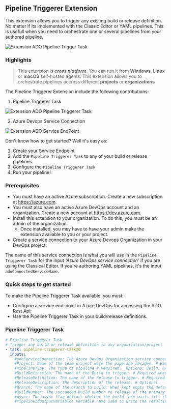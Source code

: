 ## Pipeline Triggerer Extension ##

This extension allows you to trigger any existing build or release definition. No matter if its implemented with the Classic Editor or YAML pipelines.
This is usefull when you need to orchestrate one or several pipelines from your authored pipeline.

![Extension ADO Pipeline Trigger Task](/static/images/ext-pipeline-trigger-task-ui.png)

### Highlights ###
> This extension is ***cross platform***. You can run it from **Windows**, **Linux** or **macOS** self-hosted agents.
> This extension allows you to orchestrate pipelines accross different **projects** or **organizations**

The Pipeline Triggerer Extension include the following contributions:

1. Pipeline Triggerer Task

![Extension ADO Pipeline Triggerer Task](/static/images/ext-pipeline-trigger-task-ui-classical.png)

2. Azure Devops Service Connection

![Extension ADO Service EndPoint](/static/images/ext-service-endpoint.png)

Don't know how to get started? Well it's easy as:
  1. Create your Service Endpoint
  2. Add the `Pipeline Triggerer Task` to any of your build or release pipelines
  3. Configure the `Pipeline Triggerer Task`
  4. Run your pipeline!

### Prerequisites ###
- You must have an active Azure subscription. Create a new subscription at https://azure.com.
- You must also have an active Azure DevOps account and an organization. Create a new account at https://dev.azure.com.
- Install this extension to your organization. To do this, you must be an admin of the organization. 
  - Once installed, you may have to have your admin make the extension available to you or your project.
- Create a service connection to your Azure Devops Organization in your DevOps project.

The name of this service connection is what you will use in the `Pipeline Triggerer Task` for the input *'Azure DevOps service connection'* if you are using the Classical Editor. If you're authoring YAML pipelines, it's the input `adoConnectedServiceName`.

### Quick steps to get started ###

To make the Pipeline Triggerer Task available, you must:
- Configure a service end-point in Azure DevOps for accessing the ADO Rest Api;
- Use the Pipeline Triggerer Task in your build/release definitions.

### Pipeline Triggerer Task ###

```yaml
# Pipeline Triggerer Task
# Trigger any build or release definition in any organization/project
- task: pipeline-triggerer-task@0
  inputs:
    #adoServiceConnection: The Azure DevOps Organization service connection that should be used to connect to Azure DevOps. # Required. 
    #Project: Name of the team project were the pipeline resides. # Required. 
    #PipelineType: The type of pipeline # Required.  Options: Build, Release
    #BuildDefinition: The name of the Build to trigger. # Required when PipelineType == Build. 
    #ReleaseDefinition: The name of the Release to trigger. # Required when PipelineType == Release. 
    #ReleaseDescription: The description of the release. # Optional. 
    #Branch: The name of the branch to build. When kept empty the default branch of the build will be used. # Optional.
    #BuildNumber: The succeeded build number to release of the primary artifact. When kept empty the latest version is used. # Optional.
    #Async: The async flag defines whether the build task waits till the builds are finished or just queues them. # Optional.
    #PipelineIdOutputVariable: Variable name used to write the resulting build/release id's. # Optional.
```
